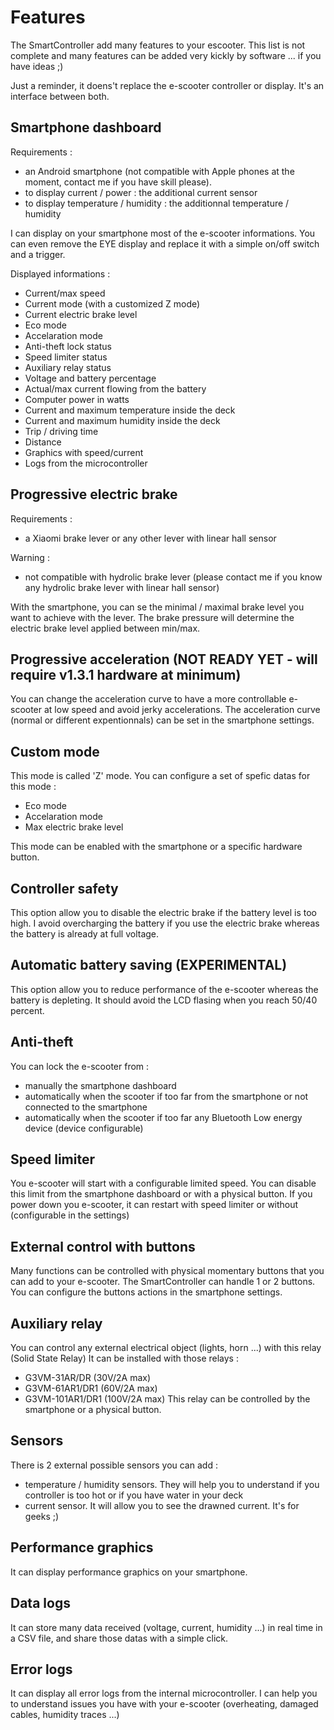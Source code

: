 # Features
The SmartController add many features to your escooter.
This list is not complete and many features can be added very kickly by software ... if you have ideas ;)

Just a reminder, it doens't replace the e-scooter controller or display. It's an interface between both.

## Smartphone dashboard
Requirements :
- an Android smartphone (not compatible with Apple phones at the moment, contact me if you have skill please).
- to display current / power : the additional current sensor
- to display temperature / humidity : the additionnal temperature / humidity

I can display on your smartphone most of the e-scooter informations.
You can even remove the EYE display and replace it with a simple on/off switch and a trigger.

Displayed informations :
- Current/max speed
- Current mode (with a customized Z mode)
- Current electric brake level
- Eco mode
- Accelaration mode
- Anti-theft lock status
- Speed limiter status
- Auxiliary relay status
- Voltage and battery percentage
- Actual/max current flowing from the battery
- Computer power in watts
- Current and maximum temperature inside the deck
- Current and maximum humidity inside the deck
- Trip / driving time 
- Distance
- Graphics with speed/current
- Logs from the microcontroller

## Progressive electric brake
Requirements :
- a Xiaomi brake lever or any other lever with linear hall sensor

Warning : 
- not compatible with hydrolic brake lever (please contact me if you know any hydrolic brake lever with linear hall sensor)

With the smartphone, you can se the minimal / maximal brake level you want to achieve with the lever.
The brake pressure will determine the electric brake level applied between min/max.

## Progressive acceleration (NOT READY YET - will require v1.3.1 hardware at minimum)
You can change the acceleration curve to have a more controllable e-scooter at low speed and avoid jerky accelerations.
The acceleration curve (normal or different expentionnals) can be set in the smartphone settings.

## Custom mode
This mode is called 'Z' mode.
You can configure a set of spefic datas for this mode :
- Eco mode
- Accelaration mode
- Max electric brake level

This mode can be enabled with the smartphone or a specific hardware button.

## Controller safety
This option allow you to disable the electric brake if the battery level is too high.
I avoid overcharging the battery if you use the electric brake whereas the battery is already at full voltage.

## Automatic battery saving (EXPERIMENTAL)
This option allow you to reduce performance of the e-scooter whereas the battery is depleting.
It should avoid the LCD flasing when you reach 50/40 percent.

## Anti-theft
You can lock the e-scooter from :
- manually the smartphone dashboard
- automatically when the scooter if too far from the smartphone or not connected to the smartphone
- automatically when the scooter if too far any Bluetooth Low energy device (device configurable)

## Speed limiter
You e-scooter will start with a configurable limited speed.
You can disable this limit from the smartphone dashboard or with a physical button.
If you power down you e-scooter, it can restart with speed limiter or without (configurable in the settings)

## External control with buttons
Many functions can be controlled with physical momentary buttons that you can add to your e-scooter.
The SmartController can handle 1 or 2 buttons.
You can configure the buttons actions in the smartphone settings.

## Auxiliary relay
You can control any external electrical object (lights, horn ...) with this relay (Solid State Relay)
It can be installed with those relays :
- G3VM-31AR/DR (30V/2A max)
- G3VM-61AR1/DR1 (60V/2A max)
- G3VM-101AR1/DR1 (100V/2A max)
This relay can be controlled by the smartphone or a physical button.

## Sensors
There is 2 external possible sensors you can add :
- temperature / humidity sensors. They will help you to understand if you controller is too hot or if you have water in your deck
- current sensor. It will allow you to see the drawned current. It's for geeks ;)

## Performance graphics
It can display performance graphics on your smartphone.

## Data logs
It can store many data received (voltage, current, humidity ...) in real time in a CSV file, and share those datas with a simple click.

## Error logs
It can display all error logs from the internal microcontroller.
I can help you to understand issues you have with your e-scooter (overheating, damaged cables, humidity traces ...)
